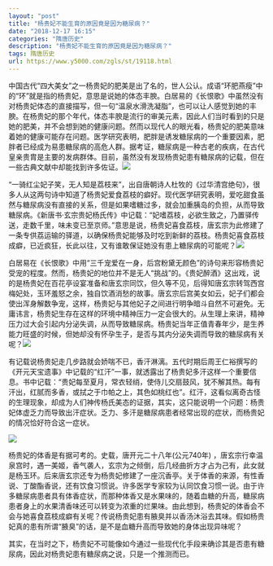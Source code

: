 ```yaml
---
layout: "post"
title: "杨贵妃不能生育的原因竟是因为糖尿病？"
date: "2018-12-17 16:15"
categories: "隋唐历史"
description: "杨贵妃不能生育的原因竟是因为糖尿病？"
tags: 隋唐历史
url: https://www.y5000.com/zgls/st/19118.html
---
```






中国古代“四大美女”之一杨贵妃的肥美是出了名的，世人公认。成语“环肥燕瘦”中的“环”就是指的杨贵妃，意思是说她的体态丰腴。白居易的《长恨歌》中虽然没有对杨贵妃体态的直接描写，但一句“温泉水滑洗凝脂”，也可以让人感觉到她的丰腴。在杨贵妃的那个年代，体态丰腴是流行的审美元素，因此人们当时看到的只是她的肥美，并不会想到她的健康问题。然而以现代人的眼光看，杨贵妃的肥美意味着她的健康可能存在问题。医学研究表明，肥胖是诱发糖尿病的一个重要因素，肥胖者已经成为易患糖尿病的高危人群。据考证，糖尿病是一种古老的疾病，在古代皇亲贵胄是主要的发病群体。目前，虽然没有发现杨贵妃患有糖尿病的记载，但在一些古典文献中却能找到许多佐证。![](https://img.y5000.com/uploads/allimg/170412/09155K1X-0.jpg)

“一骑红尘妃子笑，无人知是荔枝来”，出自唐朝诗人杜牧的《过华清宫绝句》，很多人从这两句诗中知道了杨贵妃爱食荔枝的癖好。现代医学研究表明，爱吃甜食虽然与糖尿病没有直接的关系，但是如果嗜糖过多，就会加重胰岛的负担，从而导致糖尿病。《新唐书·玄宗贵妃杨氏传》中记载：“妃嗜荔枝，必欲生致之，乃置驿传送，走数千里，味未变已至京师。”意思是说，杨贵妃喜食荔枝，唐玄宗为此修建了一条专供荔运输的驿道，以确保杨贵妃能够及时吃到新鲜的荔枝。杨贵妃喜食荔枝成癖，已近疯狂，长此以往，又有谁敢保证她没有患上糖尿病的可能呢？![](https://img.y5000.com/uploads/allimg/170412/09155J5E-1.jpg)

白居易在《长恨歌》中用“三千宠爱在一身，后宫粉黛无颜色”的诗句来形容杨贵妃受宠的程度。然而，杨贵妃的地位并不是无人“挑战”的。《贵妃醉酒》这出戏，说的是杨贵妃在百花亭设宴准备和唐玄宗同饮，但久等不见，后得知唐玄宗转驾西宫梅妃处，玉环羞怒之余，独自饮酒消愁的故事。唐玄宗后宫美女如云，妃子们都会使出浑身解数争宠，这样，杨贵妃与其他妃子之间进行明争暗斗自然不可避免。无庸讳言，杨贵妃生存在这样的环境中精神压力一定会很大的。从生理上来讲，精神压力过大会引起内分泌失调，从而导致糖尿病。杨贵妃当年正值青春年少，是生养能力旺盛的时候，但她却没有怀孕生子，是否与其内分泌失调而导致的糖尿病有关呢？![](https://img.y5000.com/uploads/allimg/170412/09155H116-2.jpg)

有记载说杨贵妃走几步路就会娇喘不已，香汗淋漓。五代时期后周王仁裕撰写的《开元天宝遗事》中记载的“红汗”一事，就透露出了杨贵妃多汗这样一个重要信息。书中记载：“贵妃每至夏月，常衣轻绡，使侍儿交扇鼓风，犹不解其热。每有汗出，红腻而多香，或拭之于巾帕之上，其色如桃红也”。红汗，这看似离奇古怪的生理现象，却成为人们神传杨氏美态的证据，其实，这只能说明一个问题：杨贵妃体虚乏力而导致出汗症状。乏力、多汗是糖尿病患者经常出现的症状，而杨贵妃的情况恰好符合这一症状。

![](https://img.y5000.com/uploads/allimg/170412/09155I1C-3.jpg)

杨贵妃的体香是有据可考的。史载，唐开元二十八年(公元740年)
，唐玄宗行幸温泉宫时，遇一美姬，香气袭人，玄宗为之倾倒，后几经曲折方才占为己有，此女就是杨玉环。后来唐玄宗还专为杨贵妃修建了一座沉香亭。关于体香的来源，有性香说、丁酸酯香说，还有饮食习惯说。许多医学专家较为认同饮食习惯一说。由于许多糖尿病患者具有体香症状，而那种体香又是水果味的，随着血糖的升高，糖尿病患者身上的水果清香味还可以转变为浓重的烂果味。由此想到，杨贵妃的体香会不会与她喜食荔枝成癖有关呢？传说杨贵妃患有腋臭并以香汤沐浴去其味。假如杨贵妃真的患有所谓“腋臭”的话，是不是血糖升高而导致她的身体出现异味呢？

其实，在当时之下，杨贵妃不可能像如今通过一些现代化手段来确诊其是否患有糖尿病，因此对杨贵妃患有糖尿病之说，只是一个推测而已。
